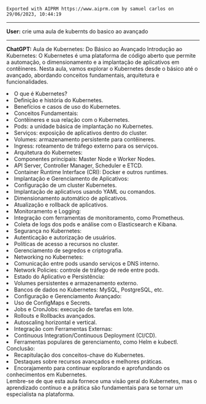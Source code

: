
```
Exported with AIPRM https://www.aiprm.com by samuel carlos on 29/06/2023, 10:44:19
```

---


**User:**
crie uma aula de kubernts do basico ao avançado

---

**ChatGPT:**
Aula de Kubernetes: Do Básico ao Avançado
Introdução ao Kubernetes:
O Kubernetes é uma plataforma de código aberto que permite a automação, o dimensionamento e a implantação de aplicativos em contêineres. Nesta aula, vamos explorar o Kubernetes desde o básico até o avançado, abordando conceitos fundamentais, arquitetura e funcionalidades.
<li>O que é Kubernetes?</li>
<li>Definição e história do Kubernetes.</li><li>Benefícios e casos de uso do Kubernetes.</li>
<li>Conceitos Fundamentais:</li>
<li>Contêineres e sua relação com o Kubernetes.</li><li>Pods: a unidade básica de implantação no Kubernetes.</li><li>Serviços: exposição de aplicativos dentro do cluster.</li><li>Volumes: armazenamento persistente para contêineres.</li><li>Ingress: roteamento de tráfego externo para os serviços.</li>
<li>Arquitetura do Kubernetes:</li>
<li>Componentes principais: Master Node e Worker Nodes.</li><li>API Server, Controller Manager, Scheduler e ETCD.</li><li>Container Runtime Interface (CRI): Docker e outros runtimes.</li>
<li>Implantação e Gerenciamento de Aplicativos:</li>
<li>Configuração de um cluster Kubernetes.</li><li>Implantação de aplicativos usando YAML ou comandos.</li><li>Dimensionamento automático de aplicativos.</li><li>Atualização e rollback de aplicativos.</li>
<li>Monitoramento e Logging:</li>
<li>Integração com ferramentas de monitoramento, como Prometheus.</li><li>Coleta de logs dos pods e análise com o Elasticsearch e Kibana.</li>
<li>Segurança no Kubernetes:</li>
<li>Autenticação e autorização de usuários.</li><li>Políticas de acesso a recursos no cluster.</li><li>Gerenciamento de segredos e criptografia.</li>
<li>Networking no Kubernetes:</li>
<li>Comunicação entre pods usando serviços e DNS interno.</li><li>Network Policies: controle de tráfego de rede entre pods.</li>
<li>Estado do Aplicativo e Persistência:</li>
<li>Volumes persistentes e armazenamento externo.</li><li>Bancos de dados no Kubernetes: MySQL, PostgreSQL, etc.</li>
<li>Configuração e Gerenciamento Avançado:</li>
<li>Uso de ConfigMaps e Secrets.</li><li>Jobs e CronJobs: execução de tarefas em lote.</li><li>Rollouts e Rollbacks avançados.</li><li>Autoscaling horizontal e vertical.</li>
<li>Integração com Ferramentas Externas:</li>
<li>Continuous Integration/Continuous Deployment (CI/CD).</li><li>Ferramentas populares de gerenciamento, como Helm e kubectl.</li>
Conclusão:
<li>Recapitulação dos conceitos-chave do Kubernetes.</li><li>Destaques sobre recursos avançados e melhores práticas.</li><li>Encorajamento para continuar explorando e aprofundando os conhecimentos em Kubernetes.</li>
Lembre-se de que esta aula fornece uma visão geral do Kubernetes, mas o aprendizado contínuo e a prática são fundamentais para se tornar um especialista na plataforma.